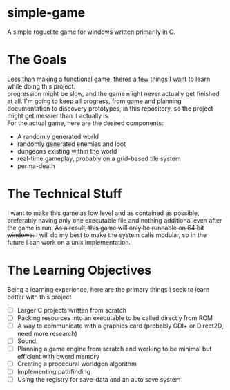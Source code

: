 # simple-game
A simple roguelite game for windows written primarily in C.

# The Goals
Less than making a functional game, theres a few things I want to learn while doing this project.  
progression might be slow, and the game might never actually get finished at all. I'm going to keep all progress, from game and planning documentation to discovery prototypes, in this repository, so the project might get messier than it actually is.  
For the actual game, here are the desired components:
- A randomly generated world
- randomly generated enemies and loot
- dungeons existing within the world
- real-time gameplay, probably on a grid-based tile system
- perma-death

# The Technical Stuff
I want to make this game as low level and as contained as possible, preferably having only one executable file and nothing additional even after the game is run. ~~As a result, this game will only be runnable on 64 bit windows.~~ I will do my best to make the system calls modular, so in the future I can work on a unix implementation.
# The Learning Objectives 
Being a learning experience, here are the primary things I seek to learn better with this project

- [ ] Larger C projects written from scratch
- [ ] Packing resources into an executable to be called directly from ROM
- [ ] A way to communicate with a graphics card (probably GDI+ or Direct2D, need more research)
- [ ] Sound.
- [ ] Planning a game engine from scratch and working to be minimal but efficient with qword memory
- [ ] Creating a procedural worldgen algorithm
- [ ] Implementing pathfinding 
- [ ] Using the registry for save-data and an auto save system 
